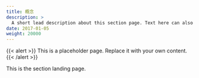 ```yaml
---
title: 概念
description: >
  A short lead description about this section page. Text here can also be **bold** or _italic_ and can even be split over multiple paragraphs.
date: 2017-01-05
weight: 20000
---
```


{{< alert >}}
This is a placeholder page. Replace it with your own content.
{{< /alert >}}

This is the section landing page.
